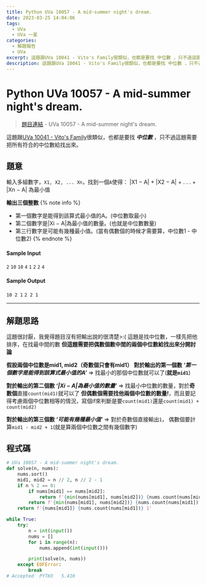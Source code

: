 ```yaml
---
title: Python UVa 10057 - A mid-summer night's dream.
date: 2023-03-25 14:04:06
tags:
  - UVa
  - UVa 一星
categories:
  - 解題報告
  - UVa
excerpt: 這題跟UVa 10041 - Vito's Family很類似，也都是要找 中位數 ，只不過這題需要把所有符合的中位數給找出來。 - Python UVa 10057 - A mid-summer night's dream. 解題報告
description: 這題跟UVa 10041 - Vito's Family很類似，也都是要找 中位數 ，只不過這題需要把所有符合的中位數給找出來。 - Python UVa 10057 - A mid-summer night's dream. 解題報告
---
```

# Python UVa 10057 - A mid-summer night's dream.

>[題目連結](https://onlinejudge.org/index.php?option=com_onlinejudge&Itemid=8&category=24&page=show_problem&problem=998) - UVa 10057 - A mid-summer night's dream.

這題跟[UVa 10041 - Vito's Family](https://blog.iddle.dev/public/2023/03/18/Python-UVa-10041-Vito-s-Family/)很類似，也都是要找 ***中位數*** ，只不過這題需要把所有符合的中位數給找出來。

## 題意
輸入多組數字，`X1, X2, ... Xn`，找到一個`A`使得：
|X1 − A| + |X2 − A| + . . . + |Xn − A|
為最小值

**輸出三個整數**
{% note info %}
 - 第一個數字是能得到該算式最小值的A。(中位數取最小)
 - 第二個數字是|Xi − A|為最小值的數量。(也就是中位數數量)
 - 第三行數字是可能有幾種最小值。(當有偶數個的時候才需要算，中位數1 - 中位數2)
{% endnote %}


#### Sample Input 
`2`
`10`
`10`
`4`
`1`
`2`
`2`
`4`

#### Sample Output 
`10 2 1`
`2 2 1`

---

## 解題思路
這題很討厭，我覺得題目沒有把輸出說的很清楚>:(
這題是找中位數，一樣先把他排序，在找最中間的數
**但這題需要把偶數個數中間的兩個中位數給找出來分開討論**

**假設兩個中位數是mid1, mid2（奇數個只會有mid1）**
**對於輸出的第一個數 *‘第一個數字是能得到該算式最小值的A’***
=> 找最小的那個中位數就可以了(**就是`mid1`**)

**對於輸出的第二個數 *‘|Xi − A|為最小值的數量’***
=> 找最小中位數的數量，對於**奇數個**直接`count(mid1)`就可以了
**但偶數個需要找他兩個中位數的數量!**，而且要記得考慮兩個中位數相等的情況，寫個if來判斷是要`count(mid1)`還是`count(mid1) + count(mid2)`

**對於輸出的第三個數 *‘可能有幾種最小值’***
=> 對於奇數個直接輸出`1`，
偶數個要計算`mid1 - mid2 + 1`(就是算兩個中位數之間有幾個數字)


## 程式碼
```python
# UVa 10057 - A mid-summer night's dream.
def solve(n, nums):
    nums.sort()
    mid1, mid2 = n // 2, n // 2 - 1
    if n % 2 == 0:
        if nums[mid1] == nums[mid2]:
            return f'{min(nums[mid1], nums[mid2])} {nums.count(nums[mid1])} {nums[mid1] - nums[mid2] + 1}'
        return f'{min(nums[mid1], nums[mid2])} {nums.count(nums[mid1]) + nums.count(nums[mid2])} {nums[mid1] - nums[mid2] + 1}'
    return f'{nums[mid1]} {nums.count(nums[mid1])} 1'

while True:
    try:
        n = int(input())
        nums = []
        for i in range(n):
            nums.append(int(input()))

        print(solve(n, nums))
    except EOFError:
        break
# Accepted	PYTH3	5.410
```